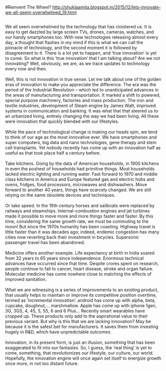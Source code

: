 #Reinvent The Wheel?
<http://shuklaamita.blogspot.in/2015/12/lets-innovate-we-all-seem-overwhelmed_19.html>

<div dir="ltr" style="text-align: left;" trbidi="on">
<h2 style="line-height: 115%; margin-bottom: 0.35cm; text-align: center;">
</h2>
We all seem overwhelmed by the technology that has cloistered us. It is easy to get dazzled by large screen TVs, drones, cameras, watches, and our handy smartphones too. With new technologies releasing almost every day, a thought that flashes in my mind if this is what we can call the pinnacle of technology, and the second moment it is followed by disagreement to it. There is a lot yet to happen, and ‘true innovation’ is yet to come. So what is this ‘true innovation’ that I am talking about? Are we not innovating? Well, obviously, we are, as we trace updates to technology every now and then.<br />
<br />
Well, this is not innovation in true sense. Let me talk about one of the golden eras of innovation to make you appreciate the difference. The era was the period of the Industrial Revolution – which led to unanticipated advances in the areas of manufacturing and transportation. It marked a shift to powered, special purpose machinery, factories and mass production. The iron and textile industries, development of Steam engine by James Watt, improved systems in communication and banking. It was what that that steered us to an urbanized living, entirely changing the way we had been living. All these were innovation that quickly blended with our lifestyles. <br />
<br />
While the pace of technological change is making our heads spin, we tend to think of our age as the most innovative ever. We have smartphones and super computers, big data and nano technologies, gene therapy and stem cell transplants. Yet nobody recently has come up with an innovation half as useful as that took place half a century before.<br />
<br />
Take kitchens. Going by the data of American households, in 1900 kitchens in even the poshest of households had primitive things. Most households lacked electric lighting and running water. Fast forward to 1970 and middle class kitchens in America and Europe featured gas and electric hobs and ovens, fridges, food processors, microwaves and dishwashers. Move forward to another 40 years, things have scarcely changed. We are still relying on the same obsolete devices and techniques.<br />
<br />
Or take speed. In the 19th century horses and sailboats were replaced by railways and steamships. Internal-combustion engines and jet turbines made it possible to move more and more things faster and faster. By this time, considering the same growth rate, we must be commuting to the moon! But since the 1970s humanity has been coasting. Highway travel is little faster than it was decades ago; indeed, endemic congestion has many cities now reverting back their investment in bicycles. Supersonic passenger travel has been abandoned. <br />
<br />
Medicine offers another example. Life expectancy at birth in India soared from 32 years to 65 years since independence. Enormous technical advances have occurred since that time. Despite crores spent on research, people continue to fall to cancer, heart disease, stroke and organ failure. Molecular medicine has come nowhere close to matching the effects of improved sanitation.<br />
<br />
What we are witnessing is a series of improvements to an existing product, that usually helps to maintain or improve its competitive position overtime, termed as ‘incremental innovation’. android has come up with alpha, beta, cupcake, doughnut,… marshmallow. Apple has come up with iphone 1gen, 3G, 3GS, 4, 4S, 5, 5S, 6 and 6 Plus... Recently smart wearables have cropped up. These products only add to the aspirational value to their previous variant. But why is this that we are lacking innovation? May be because it is the safest bet for manufacturers. It saves them from investing hugely in R&amp;D, which have unpredictable outcomes. <br />
<br />
Innovation, in its present form, is just an illusion, something that has been exaggerated to fit into our fantasies. So, I guess, the ‘real thing’ is yet to come, something, that revolutionizes our lifestyle, our culture, our world. Hopefully, the innovation engine will once again set itself to energize growth once more, in not too distant future.</div>
